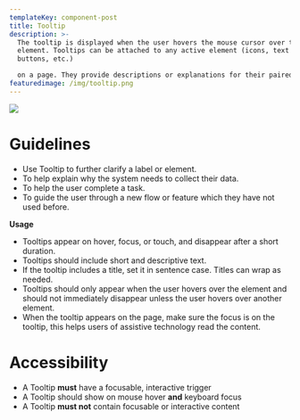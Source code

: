 ```yaml
---
templateKey: component-post
title: Tooltip
description: >-
  The tooltip is displayed when the user hovers the mouse cursor over the
  element. Tooltips can be attached to any active element (icons, text links,
  buttons, etc.) 

  on a page. They provide descriptions or explanations for their paired element. 
featuredimage: /img/tooltip.png
---
```

![](/img/tooltip.png)

# **Guidelines**

* Use Tooltip to further clarify a label or element.
* To help explain why the system needs to collect their data.
* To help the user complete a task.
* To guide the user through a new flow or feature which they have not used before.

**Usage**

* Tooltips appear on hover, focus, or touch, and disappear after a short duration.
* Tooltips should include short and descriptive text.
* If the tooltip includes a title, set it in sentence case. Titles can wrap as needed.
* Tooltips should only appear when the user hovers over the element and should not immediately disappear unless the user hovers over another element.
* When the tooltip appears on the page, make sure the focus is on the tooltip, this helps users of assistive technology read the content.

# **Accessibility**

* A Tooltip **must** have a focusable, interactive trigger
* A Tooltip should show on mouse hover **and** keyboard focus
* A Tooltip **must not** contain focusable or interactive content